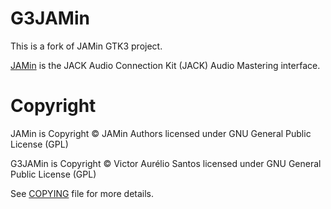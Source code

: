 G3JAMin
=======

This is a fork of JAMin GTK3 project.

<a href="http://jamin.sourceforge.net">JAMin</a> is the JACK Audio Connection Kit (JACK) Audio Mastering interface.


Copyright
=========

JAMin is Copyright © JAMin Authors licensed under GNU General Public License (GPL)

G3JAMin is Copyright © Victor Aurélio Santos licensed under GNU General Public License (GPL)

See [COPYING](COPYING) file for more details.
